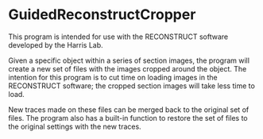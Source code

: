 # GuidedReconstructCropper

This program is intended for use with the RECONSTRUCT software developed by the Harris Lab.

Given a specific object within a series of section images, the program will create a new set of files with the images cropped around the object.
The intention for this program is to cut time on loading images in the RECONSTRUCT software; the cropped section images will take less time to load.

New traces made on these files can be merged back to the original set of files.
The program also has a built-in function to restore the set of files to the original settings with the new traces.
